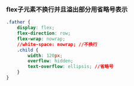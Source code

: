 ### flex子元素不换行并且溢出部分用省略号表示

```css
.father {
    display: flex;
    flex-direction: row;
    flex-wrap: nowrap;
    //white-space: nowrap; //不换行
    .child {
        width: 120px;
        overflow: hidden;
        text-overflow: ellipsis; //省略号
    }
}
```

